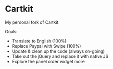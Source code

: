 # Cartkit

My personal fork of Cartkit. 

Goals:

* Translate to English (100%) 
* Replace Paypal with Swipe (100%)
* Update & clean up the code (always on-going)
* Take out the jQuery and replace it with native JS
* Explore the panel order widget more